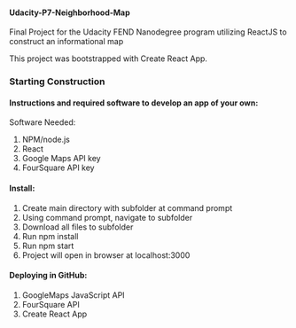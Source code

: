 #### Udacity-P7-Neighborhood-Map
Final Project for the Udacity FEND Nanodegree program utilizing ReactJS to construct an informational map

This project was bootstrapped with Create React App.

### **Starting Construction**

#### **Instructions and required software to develop an app of your own:**

Software Needed:
1) NPM/node.js
2) React 
3) Google Maps API key
4) FourSquare API key

#### **Install:**
1) Create main directory with subfolder at command prompt
2) Using command prompt, navigate to subfolder
3) Download all files to subfolder
4) Run npm install
5) Run npm start
6) Project will open in browser at localhost:3000

#### **Deploying in GitHub:**

1) GoogleMaps JavaScript API
2) FourSquare API
3) Create React App
